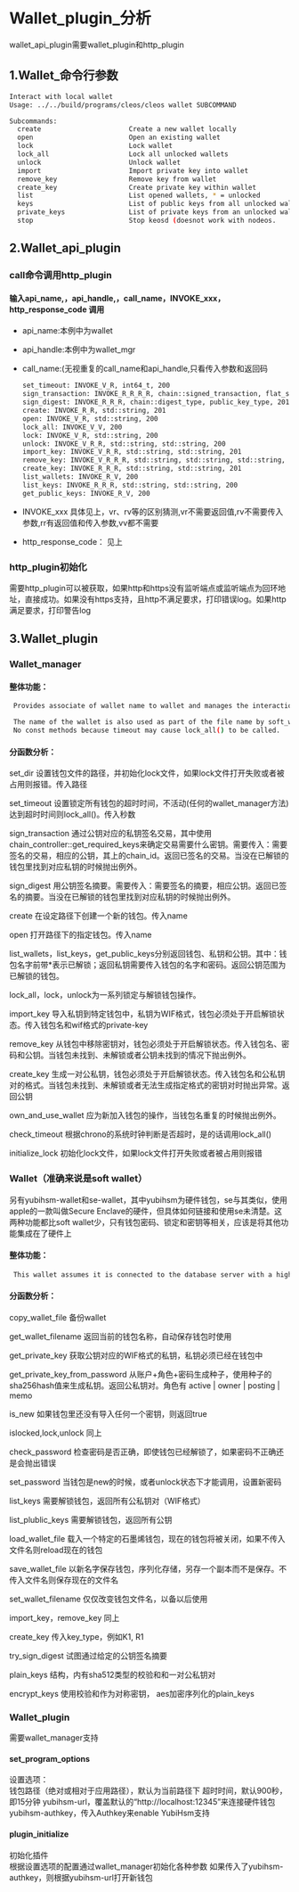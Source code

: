 # Wallet_plugin_分析

wallet_api_plugin需要wallet_plugin和http_plugin

## 1.Wallet_命令行参数

``` sh
Interact with local wallet
Usage: ../../build/programs/cleos/cleos wallet SUBCOMMAND

Subcommands:
  create                      Create a new wallet locally
  open                        Open an existing wallet
  lock                        Lock wallet
  lock_all                    Lock all unlocked wallets
  unlock                      Unlock wallet
  import                      Import private key into wallet
  remove_key                  Remove key from wallet
  create_key                  Create private key within wallet
  list                        List opened wallets, * = unlocked
  keys                        List of public keys from all unlocked wallets.
  private_keys                List of private keys from an unlocked wallet in wif or PVT_R1 format.
  stop                        Stop keosd (doesnot work with nodeos.
```

## 2.Wallet_api_plugin

### call命令调用http_plugin

#### 输入api_name,，api_handle,，call_name，INVOKE_xxx， http_response_code 调用

- api_name:本例中为wallet

- api_handle:本例中为wallet_mgr

- call_name:(无视重复的call_name和api_handle,只看传入参数和返回码

  ``` sh
  set_timeout: INVOKE_V_R, int64_t, 200
  sign_transaction: INVOKE_R_R_R_R, chain::signed_transaction, flat_set<public_key_type>, chain:chain_id_type, 201
  sign_digest: INVOKE_R_R_R, chain::digest_type, public_key_type, 201
  create: INVOKE_R_R, std::string, 201
  open: INVOKE_V_R, std::string, 200
  lock_all: INVOKE_V_V, 200
  lock: INVOKE_V_R, std::string, 200
  unlock: INVOKE_V_R_R, std::string, std::string, 200
  import_key: INVOKE_V_R_R, std::string, std::string, 201
  remove_key: INVOKE_V_R_R_R, std::string, std::string, std::string, 201
  create_key: INVOKE_R_R_R, std::string, std::string, 201
  list_wallets: INVOKE_R_V, 200
  list_keys: INVOKE_R_R_R, std::string, std::string, 200
  get_public_keys: INVOKE_R_V, 200
  ```

- INVOKE_xxx   具体见上，vr、rv等的区别猜测,vr不需要返回值,rv不需要传入参数,rr有返回值和传入参数,vv都不需要

- http_response_code： 见上

### http_plugin初始化

需要http_plugin可以被获取，如果http和https没有监听端点或监听端点为回环地址，直接成功。如果没有https支持，且http不满足要求，打印错误log。如果http满足要求，打印警告log

## 3.Wallet_plugin

### Wallet_manager

#### 整体功能：

``` sh
 Provides associate of wallet name to wallet and manages the interaction with each wallet.

 The name of the wallet is also used as part of the file name by soft_wallet. See wallet_manager::create.
 No const methods because timeout may cause lock_all() to be called.
```

#### 分函数分析：

set_dir  设置钱包文件的路径，并初始化lock文件，如果lock文件打开失败或者被占用则报错。传入路径

set_timeout  设置锁定所有钱包的超时时间，不活动(任何的wallet_manager方法)达到超时时间则lock_all()。传入秒数

sign_transaction  通过公钥对应的私钥签名交易，其中使用chain_controller::get_required_keys来确定交易需要什么密钥。需要传入：需要签名的交易，相应的公钥，其上的chain_id。返回已签名的交易。当没在已解锁的钱包里找到对应私钥的时候抛出例外。

sign_digest  用公钥签名摘要。需要传入：需要签名的摘要，相应公钥。返回已签名的摘要。当没在已解锁的钱包里找到对应私钥的时候抛出例外。

create  在设定路径下创建一个新的钱包。传入name

open  打开路径下的指定钱包。传入name

list_wallets，list_keys，get_public_keys分别返回钱包、私钥和公钥。其中：钱包名字前带*表示已解锁；返回私钥需要传入钱包的名字和密码。返回公钥范围为已解锁的钱包。

lock_all，lock，unlock为一系列锁定与解锁钱包操作。

import_key  导入私钥到特定钱包中，私钥为WIF格式，钱包必须处于开启解锁状态。传入钱包名和wif格式的private-key

remove_key  从钱包中移除密钥对，钱包必须处于开启解锁状态。传入钱包名、密码和公钥。当钱包未找到、未解锁或者公钥未找到的情况下抛出例外。

create_key  生成一对公私钥，钱包必须处于开启解锁状态。传入钱包名和公私钥对的格式。当钱包未找到、未解锁或者无法生成指定格式的密钥对时抛出异常。返回公钥

own_and_use_wallet  应为新加入钱包的操作，当钱包名重复的时候抛出例外。

check_timeout  根据chrono的系统时钟判断是否超时，是的话调用lock_all()

initialize_lock  初始化lock文件，如果lock文件打开失败或者被占用则报错

### Wallet（准确来说是soft wallet）

另有yubihsm-wallet和se-wallet，其中yubihsm为硬件钱包，se与其类似，使用apple的一款叫做Secure Enclave的硬件，但具体如何链接和使用se未清楚。这两种功能都比soft wallet少，只有钱包密码、锁定和密钥等相关，应该是将其他功能集成在了硬件上

#### 整体功能：

``` sh
 This wallet assumes it is connected to the database server with a high-bandwidth, low-latency connection and performs minimal caching.
 ```

#### 分函数分析：

copy_wallet_file  备份wallet

get_wallet_filename  返回当前的钱包名称，自动保存钱包时使用

get_private_key  获取公钥对应的WIF格式的私钥，私钥必须已经在钱包中

get_private_key_from_password  从账户+角色+密码生成种子，使用种子的sha256hash值来生成私钥。返回公私钥对。角色有 active | owner | posting | memo  

is_new  如果钱包里还没有导入任何一个密钥，则返回true

islocked,lock,unlock  同上

check_password  检查密码是否正确，即使钱包已经解锁了，如果密码不正确还是会抛出错误

set_password  当钱包是new的时候，或者unlock状态下才能调用，设置新密码

list_keys  需要解锁钱包，返回所有公私钥对（WIF格式）

list_plublic_keys  需要解锁钱包，返回所有公钥

load_wallet_file  载入一个特定的石墨烯钱包，现在的钱包将被关闭，如果不传入文件名则reload现在的钱包

save_wallet_file  以新名字保存钱包，序列化存储，另存一个副本而不是保存。不传入文件名则保存现在的文件名

set_wallet_filename  仅仅改变钱包文件名，以备以后使用

import_key，remove_key  同上

create_key  传入key_type，例如K1, R1

try_sign_digest  试图通过给定的公钥签名摘要

plain_keys  结构，内有sha512类型的校验和和一对公私钥对

encrypt_keys  使用校验和作为对称密钥， aes加密序列化的plain_keys

### Wallet_plugin

需要wallet_manager支持

#### set_program_options  

设置选项：  
  钱包路径（绝对或相对于应用路径），默认为当前路径下
  超时时间，默认900秒，即15分钟
  yubihsm-url，覆盖默认的“http://localhost:12345”来连接硬件钱包
  yubihsm-authkey，传入Authkey来enable YubiHsm支持

#### plugin_initialize

初始化插件  
  根据设置选项的配置通过wallet_manager初始化各种参数
  如果传入了yubihsm-authkey，则根据yubihsm-url打开新钱包

  